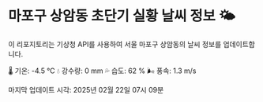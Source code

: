 
# 마포구 상암동 초단기 실황 날씨 정보 🌤️

이 리포지토리는 기상청 API를 사용하여 서울 마포구 상암동의 날씨 정보를 업데이트합니다. 

🌡️ 기온: -4.5 ℃
💧 강수량: 0 mm
💦 습도: 62 %
🌬️ 풍속: 1.3 m/s

마지막 업데이트 시각: 2025년 02월 22일 07시 09분    
